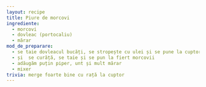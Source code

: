 ```yaml
---
layout: recipe
title: Piure de morcovi
ingrediente:
  - morcovi
  - dovleac (portocaliu)
  - mărar
mod_de_preparare:
  - se taie dovleacul bucăți, se stropește cu ulei și se pune la cuptor
  - și  se curăță, se taie și se pun la fiert morcovii
  - adăugăm puțin piper, unt și mult mărar
  - mixer
trivia: merge foarte bine cu rață la cuptor
---
```

